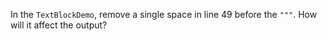 In the `TextBlockDemo`, remove a single space in line 49 before the `"""`. How will it affect the output? 
